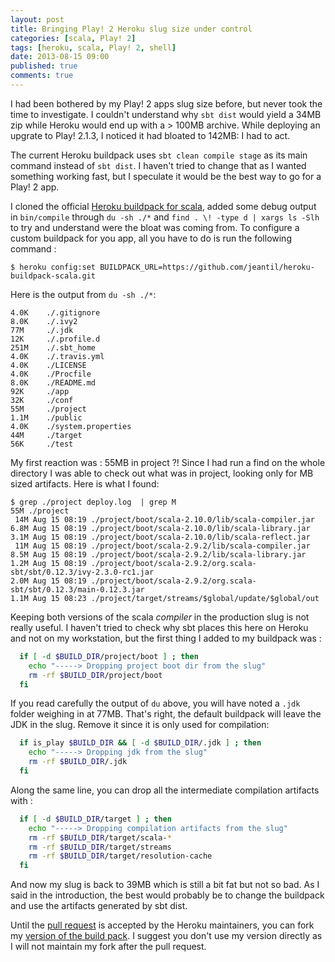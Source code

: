 ```yaml
---
layout: post
title: Bringing Play! 2 Heroku slug size under control
categories: [scala, Play! 2]
tags: [heroku, scala, Play! 2, shell]
date: 2013-08-15 09:00
published: true
comments: true
---
```


I had been bothered by my Play! 2 apps slug size before, but never took the time to investigate. I couldn't understand why `sbt dist` would yield a 34MB zip while Heroku would end up with a > 100MB archive. While deploying an upgrate to Play! 2.1.3, I noticed it had bloated to 142MB: I had to act.

The current Heroku buildpack uses `sbt clean compile stage` as its main command instead of `sbt dist`. I haven't tried to change that as I wanted something working fast, but I speculate it would be the best way to go for a Play! 2 app. 

I cloned the official [Heroku buildpack for scala](https://github.com/heroku/heroku-buildpack-scala), added some debug output in `bin/compile` through `du -sh ./*` and `find . \! -type d | xargs ls -Slh` to try and understand were the bloat was coming from. To configure a custom buildpack for you app, all you have to do is run the following command :
```
$ heroku config:set BUILDPACK_URL=https://github.com/jeantil/heroku-buildpack-scala.git
```

Here is the output from `du -sh ./*`:
```
4.0K	./.gitignore
8.0K	./.ivy2
77M		./.jdk
12K		./.profile.d
251M	./.sbt_home
4.0K	./.travis.yml
4.0K	./LICENSE
4.0K	./Procfile
8.0K	./README.md
92K		./app
32K		./conf
55M		./project
1.1M	./public
4.0K	./system.properties
44M		./target
56K		./test
```

My first reaction was : 55MB in project ?! Since I had run a find on the whole directory I was able to check out what was in project, looking only for MB sized artifacts. Here is what I found:

```
$ grep ./project deploy.log  | grep M
55M	./project
 14M Aug 15 08:19 ./project/boot/scala-2.10.0/lib/scala-compiler.jar
6.8M Aug 15 08:19 ./project/boot/scala-2.10.0/lib/scala-library.jar
3.1M Aug 15 08:19 ./project/boot/scala-2.10.0/lib/scala-reflect.jar
 11M Aug 15 08:19 ./project/boot/scala-2.9.2/lib/scala-compiler.jar
8.5M Aug 15 08:19 ./project/boot/scala-2.9.2/lib/scala-library.jar
1.2M Aug 15 08:19 ./project/boot/scala-2.9.2/org.scala-sbt/sbt/0.12.3/ivy-2.3.0-rc1.jar
2.0M Aug 15 08:19 ./project/boot/scala-2.9.2/org.scala-sbt/sbt/0.12.3/main-0.12.3.jar
1.1M Aug 15 08:23 ./project/target/streams/$global/update/$global/out
```

Keeping both versions of the scala *compiler* in the production slug is not really useful. I haven't tried to check why sbt places this here on Heroku and not on my workstation, but the first thing I added to my buildpack was : 

```bash
  if [ -d $BUILD_DIR/project/boot ] ; then
    echo "-----> Dropping project boot dir from the slug" 
    rm -rf $BUILD_DIR/project/boot  
  fi
```

If you read carefully the output of `du` above, you will have noted a `.jdk` folder weighing in at 77MB. That's right, the default buildpack will leave the JDK in the slug. Remove it since it is only used for compilation: 
```bash
  if is_play $BUILD_DIR && [ -d $BUILD_DIR/.jdk ] ; then
    echo "-----> Dropping jdk from the slug" 
    rm -rf $BUILD_DIR/.jdk    
  fi 
```

Along the same line, you can drop all the intermediate compilation artifacts with : 
```bash
  if [ -d $BUILD_DIR/target ] ; then
    echo "-----> Dropping compilation artifacts from the slug" 
    rm -rf $BUILD_DIR/target/scala-*
    rm -rf $BUILD_DIR/target/streams
    rm -rf $BUILD_DIR/target/resolution-cache 
  fi
```

And now my slug is back to 39MB which is still a bit fat but not so bad. As I said in the introduction, the best would probably be to change the buildpack and use the artifacts generated by sbt dist.

Until the [pull request](https://github.com/heroku/heroku-buildpack-scala/pull/48) is accepted by the Heroku maintainers, you can fork my [version of the build pack](https://github.com/jeantil/heroku-buildpack-scala). I suggest you don't use my version directly as I will not maintain my fork after the pull request.


